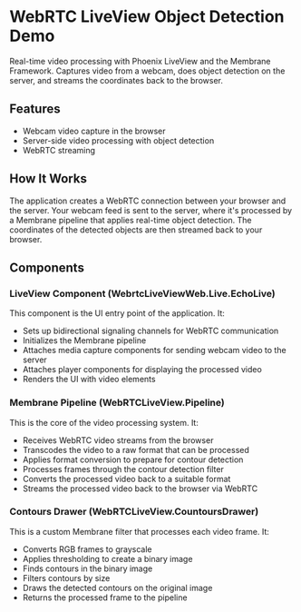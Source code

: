 # WebRTC LiveView Object Detection Demo

Real-time video processing with Phoenix LiveView and the Membrane Framework. Captures video from a webcam, does object detection on the server, and streams the coordinates back to the browser.

## Features
- Webcam video capture in the browser
- Server-side video processing with object detection
- WebRTC streaming

## How It Works
The application creates a WebRTC connection between your browser and the server. Your webcam feed is sent to the server, where it's processed by a Membrane pipeline that applies real-time object detection. The coordinates of the detected objects are then streamed back to your browser.

## Components
### LiveView Component (WebrtcLiveViewWeb.Live.EchoLive)
This component is the UI entry point of the application. It:

- Sets up bidirectional signaling channels for WebRTC communication
- Initializes the Membrane pipeline
- Attaches media capture components for sending webcam video to the server
- Attaches player components for displaying the processed video
- Renders the UI with video elements

### Membrane Pipeline (WebRTCLiveView.Pipeline)
This is the core of the video processing system. It:

- Receives WebRTC video streams from the browser
- Transcodes the video to a raw format that can be processed
- Applies format conversion to prepare for contour detection
- Processes frames through the contour detection filter
- Converts the processed video back to a suitable format
- Streams the processed video back to the browser via WebRTC

### Contours Drawer (WebRTCLiveView.CountoursDrawer)
This is a custom Membrane filter that processes each video frame. It:

- Converts RGB frames to grayscale
- Applies thresholding to create a binary image
- Finds contours in the binary image
- Filters contours by size
- Draws the detected contours on the original image
- Returns the processed frame to the pipeline
